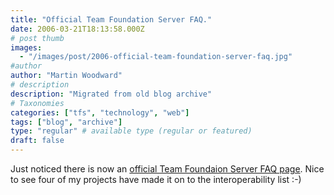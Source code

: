 ```yaml
---
title: "Official Team Foundation Server FAQ."
date: 2006-03-21T18:13:58.000Z
# post thumb
images:
  - "/images/post/2006-official-team-foundation-server-faq.jpg"
#author
author: "Martin Woodward"
# description
description: "Migrated from old blog archive"
# Taxonomies
categories: ["tfs", "technology", "web"]
tags: ["blog", "archive"]
type: "regular" # available type (regular or featured)
draft: false
---
```


Just noticed there is now an [official Team Foundaion Server FAQ page](http://msdn.microsoft.com/vstudio/teamsystem/support/faqs/foundation_techfaq/default.aspx). Nice to see four of my projects have made it on to the interoperability list :-)
